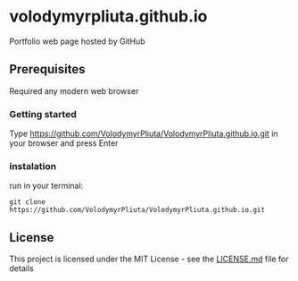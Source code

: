 # volodymyrpliuta.github.io
Portfolio web page hosted by GitHub

## Prerequisites

Required any modern web browser

### Getting started

Type https://github.com/VolodymyrPliuta/VolodymyrPliuta.github.io.git in your browser and press Enter

### instalation

run in your terminal:

```
git clone https://github.com/VolodymyrPliuta/VolodymyrPliuta.github.io.git
```

## License

This project is licensed under the MIT License - see the [LICENSE.md](https://github.com/VolodymyrPliuta/VolodymyrPliuta.github.io/blob/master/LICENSE) file for details
